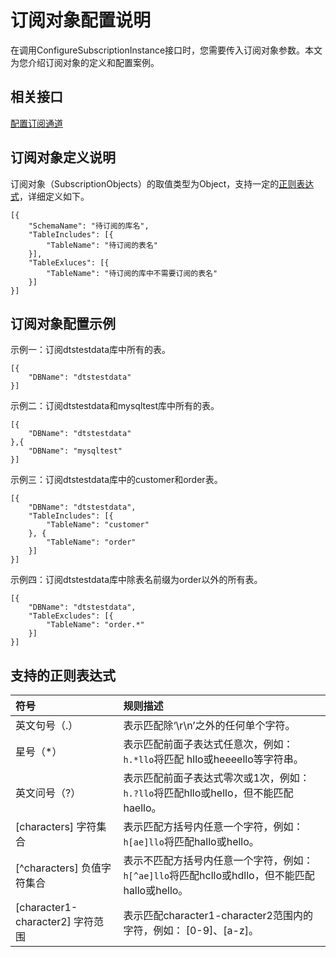 # 订阅对象配置说明

在调用ConfigureSubscriptionInstance接口时，您需要传入订阅对象参数。本文为您介绍订阅对象的定义和配置案例。

## 相关接口

[配置订阅通道](/cn.zh-CN/API参考/数据订阅/配置订阅通道.md)

## 订阅对象定义说明

订阅对象（SubscriptionObjects）的取值类型为Object，支持一定的[正则表达式](#section_yu9_zhp_lvp)，详细定义如下。

```
[{
    "SchemaName": "待订阅的库名",
    "TableIncludes": [{
        "TableName": "待订阅的表名"
    }],
    "TableExluces": [{
        "TableName": "待订阅的库中不需要订阅的表名"
    }]
}]
```

## 订阅对象配置示例

示例一：订阅dtstestdata库中所有的表。

```
[{
    "DBName": "dtstestdata"
}]
```

示例二：订阅dtstestdata和mysqltest库中所有的表。

```
[{
    "DBName": "dtstestdata"
},{
    "DBName": "mysqltest"
}]
```

示例三：订阅dtstestdata库中的customer和order表。

```
[{
    "DBName": "dtstestdata",
    "TableIncludes": [{
        "TableName": "customer"
    }, {
        "TableName": "order"
    }]
}]
```

示例四：订阅dtstestdata库中除表名前缀为order以外的所有表。

```
[{
    "DBName": "dtstestdata",
    "TableExcludes": [{
        "TableName": "order.*"
    }]
}]
```

## 支持的正则表达式

|符号|规则描述|
|:-|:---|
|英文句号（.）|表示匹配除‘\\r\\n’之外的任何单个字符。|
|星号（\*）|表示匹配前面子表达式任意次，例如：`h.*llo`将匹配 hllo或heeeello等字符串。|
|英文问号（?）|表示匹配前面子表达式零次或1次，例如：`h.?llo`将匹配hllo或hello，但不能匹配haello。|
|\[characters\] 字符集合|表示匹配方括号内任意一个字符，例如：`h[ae]llo`将匹配hallo或hello。|
|\[^characters\] 负值字符集合|表示不匹配方括号内任意一个字符，例如：`h[^ae]llo`将匹配hcllo或hdllo，但不能匹配hallo或hello。|
|\[character1-character2\] 字符范围|表示匹配character1-character2范围内的字符，例如： \[0-9\]、\[a-z\]。|

